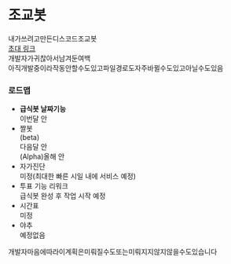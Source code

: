 # 조교봇
내가쓰려고만든디스코드조교봇<br>
<a href="https://discord.com/oauth2/authorize?client_id=803632194076540988&scope=bot">초대 링크</a><br>
개발자가귀찮아서남겨둔여백<br>
아직개발중이라작동안할수도있고파일경로도자주바뀔수도있고아닐수도있음
<p>
  <h3>로드맵</h3>
  <ul>
  <li><b>급식봇 날짜기능</b><br>이번달 안</li>
  <li>짤봇<br>(beta)<br>다음달 안<br>(Alpha)올해 안
  <li>자가진단<br>미정(최대한 빠른 시일 내에 서비스 예정)</li>
  <li>투표 기능 리워크<br>급식봇 완성 후 작업 시작 예정</li>
  <li>시간표<br>미정</li>
  <li>야추<br>예정없음</li>
  </ul>
</p>
개발자마음에따라이계획은미뤄질수도또는미뤄지지않지않을수도있습니다
